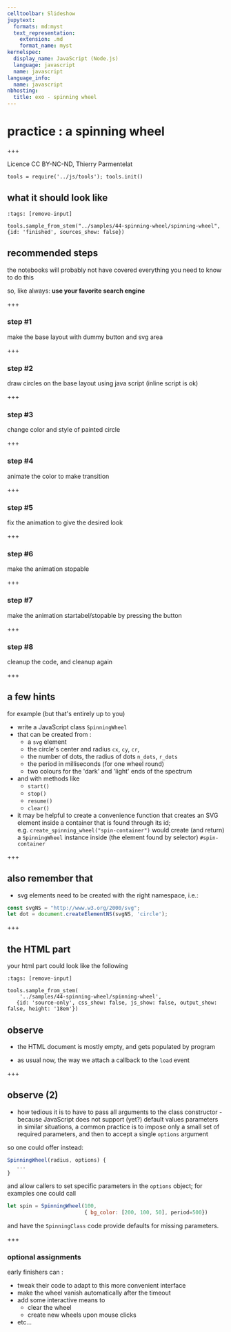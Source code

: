 ```yaml
---
celltoolbar: Slideshow
jupytext:
  formats: md:myst
  text_representation:
    extension: .md
    format_name: myst
kernelspec:
  display_name: JavaScript (Node.js)
  language: javascript
  name: javascript
language_info:
  name: javascript
nbhosting:
  title: exo - spinning wheel
---
```


# practice : a spinning wheel

+++

Licence CC BY-NC-ND, Thierry Parmentelat

```{code-cell}
tools = require('../js/tools'); tools.init()
```

## what it should look like

```{code-cell}
:tags: [remove-input]

tools.sample_from_stem("../samples/44-spinning-wheel/spinning-wheel", {id: 'finished', sources_show: false})
```

## recommended steps

the notebooks will probably not have covered everything you need to know to do this

so, like always: **use your favorite search engine**

+++

### step #1

make the base layout with dummy button and svg area

+++

### step #2

draw circles on the base layout using java script (inline script is ok)

+++

### step #3

change color and style of painted circle

+++

### step #4

animate the color to make transition

+++

### step #5

fix the animation to give the desired look

+++

### step #6

make the animation stopable

+++

### step #7

make the animation startabel/stopable by pressing the button

+++

### step #8

cleanup the code, and cleanup again

+++

## a few hints

for example (but that's entirely up to you)

* write a JavaScript class `SpinningWheel`
* that can be created from :
  * a `svg` element
  * the circle's center and radius `cx`, `cy`, `cr`,
  * the number of dots, the radius of dots `n_dots`, `r_dots`
  * the period in milliseconds (for one wheel round)
  * two colours for the 'dark' and 'light' ends of the spectrum
* and with methods like
  * `start()`
  * `stop()`
  * `resume()`
  * `clear()`
* it may be helpful to create a convenience function that creates an SVG element inside a container that is found through its id;  
  e.g. `create_spinning_wheel("spin-container")` would create (and return) a `SpinningWheel` instance inside (the element found by selector) `#spin-container`

+++

## also remember that

* svg elements need to be created with the right namespace, i.e.:

```javascript
const svgNS = "http://www.w3.org/2000/svg";
let dot = document.createElementNS(svgNS, 'circle');
```

+++

## the  HTML part

your html part could look like the following

```{code-cell}
:tags: [remove-input]

tools.sample_from_stem(
    '../samples/44-spinning-wheel/spinning-wheel',
   {id: 'source-only', css_show: false, js_show: false, output_show: false, height: '18em'})
```

## observe

* the HTML document is mostly empty, and gets populated by program

* as usual now, the way we attach a callback to the `load` event

+++

## observe (2)

* how tedious it is to have to pass all arguments to the class constructor - because JavaScript does not support (yet?) default values parameters  
  in similar situations, a common practice is to impose only a small set of required parameters, and then to accept a single `options` argument
  
so one could offer instead:

```javascript
SpinningWheel(radius, options) {
   ...
}
```

and allow callers to set specific parameters in the `options` object; for examples one could call

```javascript
let spin = SpinningWheel(100,
                         { bg_color: [200, 100, 50], period=500})
```
and have the `SpinningClass` code provide defaults for missing parameters.

+++

### optional assignments

early finishers can :

* tweak their code to adapt to this more convenient interface
* make the wheel vanish automatically after the timeout
* add some interactive means to
  * clear the wheel
  * create new wheels upon mouse clicks
* etc…
